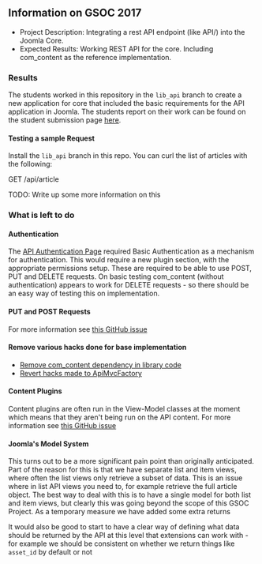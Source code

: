 ## Information on GSOC 2017
* Project Description: Integrating a rest API endpoint (like API/) into the Joomla Core.
* Expected Results: Working REST API for the core. Including com_content as the reference implementation.

### Results
The students worked in this repository in the `lib_api` branch to create a new application for core that included the
basic requirements for the API application in Joomla. The students report on their work can be found on the student submission
page [here](gsoc-2017/GSoC-2017-submission.md).

#### Testing a sample Request
Install the `lib_api` branch in this repo. You can curl the list of articles with the following:

GET /api/article

TODO: Write up some more information on this

### What is left to do
#### Authentication
The [API Authentication Page](specification/chapters/api-authentication.md) required Basic Authentication as a mechanism
for authentication. This would require a new plugin section, with the appropriate permissions setup. These are required
to be able to use POST, PUT and DELETE requests. On basic testing com_content (without authentication) appears to work
for DELETE requests - so there should be an easy way of testing this on implementation.

#### PUT and POST Requests
For more information see [this GitHub issue](https://github.com/joomla-projects/gsoc18_webservices/issues/51)

#### Remove various hacks done for base implementation
- [Remove com_content dependency in library code](https://github.com/joomla-projects/gsoc18_webservices/issues/48)
- [Revert hacks made to ApiMvcFactory](https://github.com/joomla-projects/gsoc18_webservices/issues/54)

#### Content Plugins
Content plugins are often run in the View-Model classes at the moment which means that they aren't being run on the API
content. For more information see [this GitHub issue](https://github.com/joomla-projects/gsoc18_webservices/issues/55)

#### Joomla's Model System
This turns out to be a more significant pain point than originally anticipated. Part of the reason for this is that we
have separate list and item views, where often the list views only retrieve a subset of data. This is an issue where in
list API views you need to, for example retrieve the full article object. The best way to deal with this is to have a single
model for both list and item views, but clearly this was going beyond the scope of this GSOC Project. As a temporary measure
we have added some extra returns

It would also be good to start to have a clear way of defining what data should be returned by the API at this level that
extensions can work with - for example we should be consistent on whether we return things like `asset_id` by default or not
